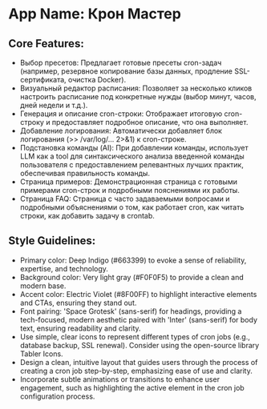 # **App Name**: Крон Мастер

## Core Features:

- Выбор пресетов: Предлагает готовые пресеты cron-задач (например, резервное копирование базы данных, продление SSL-сертификата, очистка Docker).
- Визуальный редактор расписания: Позволяет за несколько кликов настроить расписание под конкретные нужды (выбор минут, часов, дней недели и т.д.).
- Генерация и описание cron-строки: Отображает итоговую cron-строку и предоставляет подробное описание, что она выполняет.
- Добавление логирования: Автоматически добавляет блок логирования (>> /var/log/... 2>&1) к cron-строке.
- Подстановка команды (AI): При добавлении команды, использует LLM как a tool для синтаксического анализа введенной команды пользователя с предоставлением релевантных лучших практик, обеспечивая правильность команды.
- Страница примеров: Демонстрационная страница с готовыми примерами cron-строк и подробными пояснениями их работы.
- Страница FAQ: Страница с часто задаваемыми вопросами и подробными объяснениями о том, как работает cron, как читать строки, как добавить задачу в crontab.

## Style Guidelines:

- Primary color: Deep Indigo (#663399) to evoke a sense of reliability, expertise, and technology.
- Background color: Very light gray (#F0F0F5) to provide a clean and modern base.
- Accent color: Electric Violet (#8F00FF) to highlight interactive elements and CTAs, ensuring they stand out.
- Font pairing: 'Space Grotesk' (sans-serif) for headings, providing a tech-focused, modern aesthetic paired with 'Inter' (sans-serif) for body text, ensuring readability and clarity.
- Use simple, clear icons to represent different types of cron jobs (e.g., database backup, SSL renewal).  Consider using the open-source library Tabler Icons.
- Design a clean, intuitive layout that guides users through the process of creating a cron job step-by-step, emphasizing ease of use and clarity.
- Incorporate subtle animations or transitions to enhance user engagement, such as highlighting the active element in the cron job configuration process.